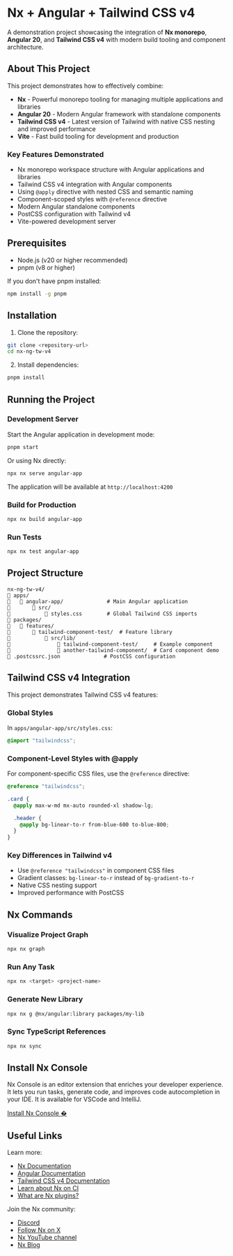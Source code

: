 # Nx + Angular + Tailwind CSS v4

A demonstration project showcasing the integration of **Nx monorepo**, **Angular 20**, and **Tailwind CSS v4** with modern build tooling and component architecture.

## About This Project

This project demonstrates how to effectively combine:

- **Nx** - Powerful monorepo tooling for managing multiple applications and libraries
- **Angular 20** - Modern Angular framework with standalone components
- **Tailwind CSS v4** - Latest version of Tailwind with native CSS nesting and improved performance
- **Vite** - Fast build tooling for development and production

### Key Features Demonstrated

- Nx monorepo workspace structure with Angular applications and libraries
- Tailwind CSS v4 integration with Angular components
- Using `@apply` directive with nested CSS and semantic naming
- Component-scoped styles with `@reference` directive
- Modern Angular standalone components
- PostCSS configuration with Tailwind v4
- Vite-powered development server

## Prerequisites

- Node.js (v20 or higher recommended)
- pnpm (v8 or higher)

If you don't have pnpm installed:

```bash
npm install -g pnpm
```

## Installation

1. Clone the repository:

```bash
git clone <repository-url>
cd nx-ng-tw-v4
```

2. Install dependencies:

```bash
pnpm install
```

## Running the Project

### Development Server

Start the Angular application in development mode:

```bash
pnpm start
```

Or using Nx directly:

```bash
npx nx serve angular-app
```

The application will be available at `http://localhost:4200`

### Build for Production

```bash
npx nx build angular-app
```

### Run Tests

```bash
npx nx test angular-app
```

## Project Structure

```
nx-ng-tw-v4/
   apps/
      angular-app/              # Main Angular application
          src/
              styles.css        # Global Tailwind CSS imports
   packages/
      features/
          tailwind-component-test/  # Feature library
              src/lib/
                  tailwind-component-test/     # Example component
                  another-tailwind-component/  # Card component demo
   .postcssrc.json              # PostCSS configuration
```

## Tailwind CSS v4 Integration

This project demonstrates Tailwind CSS v4 features:

### Global Styles

In `apps/angular-app/src/styles.css`:

```css
@import "tailwindcss";
```

### Component-Level Styles with @apply

For component-specific CSS files, use the `@reference` directive:

```css
@reference "tailwindcss";

.card {
  @apply max-w-md mx-auto rounded-xl shadow-lg;

  .header {
    @apply bg-linear-to-r from-blue-600 to-blue-800;
  }
}
```

### Key Differences in Tailwind v4

- Use `@reference "tailwindcss"` in component CSS files
- Gradient classes: `bg-linear-to-r` instead of `bg-gradient-to-r`
- Native CSS nesting support
- Improved performance with PostCSS

## Nx Commands

### Visualize Project Graph

```bash
npx nx graph
```

### Run Any Task

```bash
npx nx <target> <project-name>
```

### Generate New Library

```bash
npx nx g @nx/angular:library packages/my-lib
```

### Sync TypeScript References

```bash
npx nx sync
```

## Install Nx Console

Nx Console is an editor extension that enriches your developer experience. It lets you run tasks, generate code, and improves code autocompletion in your IDE. It is available for VSCode and IntelliJ.

[Install Nx Console �](https://nx.dev/getting-started/editor-setup?utm_source=nx_project&utm_medium=readme&utm_campaign=nx_projects)

## Useful Links

Learn more:

- [Nx Documentation](https://nx.dev)
- [Angular Documentation](https://angular.dev)
- [Tailwind CSS v4 Documentation](https://tailwindcss.com/docs)
- [Learn about Nx on CI](https://nx.dev/ci/intro/ci-with-nx)
- [What are Nx plugins?](https://nx.dev/concepts/nx-plugins)

Join the Nx community:

- [Discord](https://go.nx.dev/community)
- [Follow Nx on X](https://twitter.com/nxdevtools)
- [Nx YouTube channel](https://www.youtube.com/@nxdevtools)
- [Nx Blog](https://nx.dev/blog)
